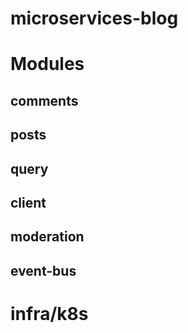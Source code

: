 # microservices-blog

# Modules
## comments
## posts
## query
## client
## moderation
## event-bus

# infra/k8s
